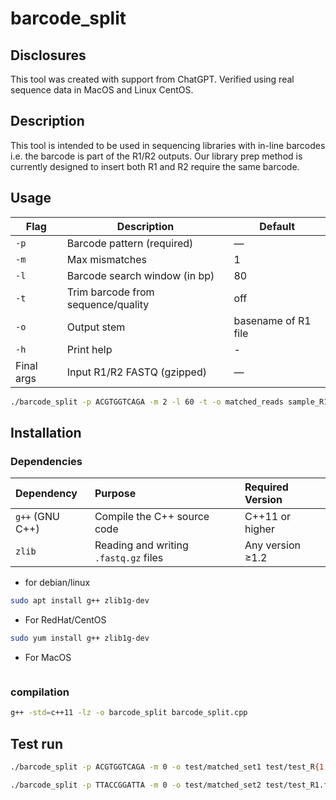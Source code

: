 # barcode_split

## Disclosures
This tool was created with support from ChatGPT.  Verified using real sequence data in MacOS and Linux CentOS.

## Description

This tool is intended to be used in sequencing libraries with in-line barcodes i.e. the
barcode is part of the R1/R2 outputs.  Our library prep method is currently designed to
insert both R1 and R2 require the same barcode.



## Usage

| Flag       | Description                        | Default             |
| ---------- | ---------------------------------- | ------------------- |
| `-p`       | Barcode pattern (required)         | —                   |
| `-m`       | Max mismatches                     | 1                   |
| `-l`       | Barcode search window (in bp)      | 80                  |
| `-t`       | Trim barcode from sequence/quality | off                 |
| `-o`       | Output stem                        | basename of R1 file |
| `-h`       | Print help                         | -                   |
| Final args | Input R1/R2 FASTQ (gzipped)        | —                   |

``` bash
./barcode_split -p ACGTGGTCAGA -m 2 -l 60 -t -o matched_reads sample_R1.fastq.gz sample_R2.fastq.gz

```

## Installation
### Dependencies 

| Dependency      | Purpose                               | Required Version |
|:----------------|:--------------------------------------|:-----------------|
| `g++` (GNU C++) | Compile the C++ source code           | C++11 or higher  |
| `zlib`          | Reading and writing `.fastq.gz` files | Any version ≥1.2 |

* for debian/linux
``` bash
sudo apt install g++ zlib1g-dev
```

* For RedHat/CentOS

``` bash
sudo yum install g++ zlib1g-dev

```

* For MacOS
``` bash

```

### compilation
``` bash
g++ -std=c++11 -lz -o barcode_split barcode_split.cpp
```


## Test run

``` bash
./barcode_split -p ACGTGGTCAGA -m 0 -o test/matched_set1 test/test_R{1,2}.fastq.gz

./barcode_split -p TTACCGGATTA -m 0 -o test/matched_set2 test/test_R1.fastq.gz test/test_R2.fastq.gz
```

